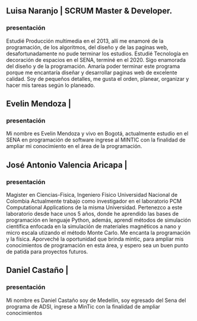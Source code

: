 ## Luisa Naranjo | SCRUM Master & Developer.

### presentación

Estudié Producción multimedia en el 2013, allí me enamoré de la programación, de los algoritmos, del diseño y de las paginas web, desafortunadamente no pude terminar los estudios. Estudié Tecnología en decoración de espacios en el SENA, terminé en el 2020. Sigo enamorada del diseño y de la programación. Amaría poder terminar este programa porque me encantaría diseñar y desarrollar paginas web de excelente calidad. Soy de pequeños detalles, me gusta el orden, planear, organizar y hacer mis tareas según lo planeado.

## Evelin Mendoza |

### presentación

Mi nombre es Evelin Mendoza y vivo en Bogotá,
actualmente estudio en el SENA en programación de software
ingrese al MINTIC con la finalidad de ampliar mi conocimiento en el área de la programación.

## José Antonio Valencia Aricapa |

### presentación

Magister en Ciencias-Fisica, Ingeniero Físico
Universidad Nacional de Colombia
Actualmente trabajo como investigador en el laboratorio PCM Computational Applications
de la misma Universidad.
Pertenezco a este laboratorio desde hace unos 5 años, donde he aprendido las bases de
programación en lenguaje Python, además, aprendí métodos de simulación científica enfocada
en la simulación de materiales magnéticos a nano y micro escala utizando el método Monte Carlo.
Me encanta la programación y la física. Aporveché la oportunidad que brinda mintic, para
ampliar mis conocimientos de programación en esta área, y espero sea un buen punto de patida
para proyectos futuros.

## Daniel Castaño |

### presentación

Mi nombre es Daniel Castaño soy de Medellin, soy egresado del Sena del programa de ADSI,
ingrese a MinTic con la finalidad de ampliar conocimientos
